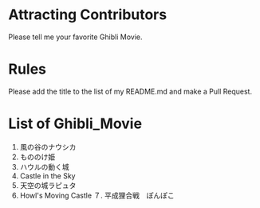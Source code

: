 # Attracting Contributors
Please tell me your favorite Ghibli Movie.

# Rules
Please add the title to the list of my README.md and make a Pull Request.

# List of Ghibli_Movie

1. 風の谷のナウシカ
2. もののけ姫
3. ハウルの動く城
4. Castle in the Sky
5. 天空の城ラピュタ
6. Howl's Moving Castle
７. 平成狸合戦　ぽんぽこ

